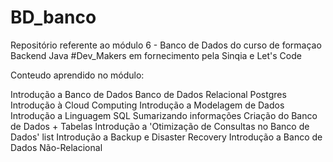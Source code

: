 # BD_banco

Repositório referente ao módulo 6 - Banco de Dados
do curso de formaçao Backend Java #Dev_Makers
em fornecimento pela Sinqia e Let's Code


Conteudo aprendido no módulo:

Introdução a Banco de Dados
Banco de Dados Relacional Postgres
Introdução à Cloud Computing
Introdução a Modelagem de Dados
Introdução a Linguagem SQL
Sumarizando informações
Criação do Banco de Dados + Tabelas
Introdução a 'Otimização de Consultas no Banco de Dados'
list
Introdução a Backup e Disaster Recovery
Introdução a Banco de Dados Não-Relacional
